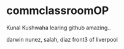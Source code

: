 # commclassroomOP

Kunal Kushwaha learing github amazing..

darwin nunez, salah, diaz front3 of liverpool
